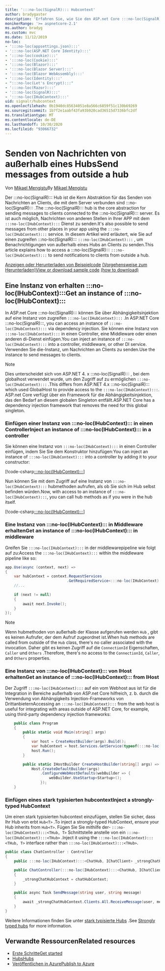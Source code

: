 ```yaml
---
title: ':::no-loc(SignalR)::: Hubcontext'
author: bradygaster
description: 'Erfahren Sie, wie Sie den ASP.net Core :::no-loc(SignalR)::: hubcontext-Dienst verwenden, um Benachrichtigungen von außerhalb eines Hubs an Clients zu senden.'
monikerRange: '>= aspnetcore-2.1'
ms.author: bradyg
ms.custom: mvc
ms.date: 11/12/2019
no-loc:
- ':::no-loc(appsettings.json):::'
- ':::no-loc(ASP.NET Core Identity):::'
- ':::no-loc(cookie):::'
- ':::no-loc(Cookie):::'
- ':::no-loc(Blazor):::'
- ':::no-loc(Blazor Server):::'
- ':::no-loc(Blazor WebAssembly):::'
- ':::no-loc(Identity):::'
- ":::no-loc(Let's Encrypt):::"
- ':::no-loc(Razor):::'
- ':::no-loc(SignalR):::'
- ':::no-loc(IHubContext):::'
uid: signalr/hubcontext
ms.openlocfilehash: 0b1940dc85634051e8a566c6859f51c130b69269
ms.sourcegitcommit: 1b7f2e1aabf43fa93b920cad36515d7336bfc2df
ms.translationtype: MT
ms.contentlocale: de-DE
ms.lasthandoff: 10/30/2020
ms.locfileid: "93066732"
---
```

# <a name="send-messages-from-outside-a-hub"></a><span data-ttu-id="a1044-103">Senden von Nachrichten von außerhalb eines Hubs</span><span class="sxs-lookup"><span data-stu-id="a1044-103">Send messages from outside a hub</span></span>

<span data-ttu-id="a1044-104">Von [Mikael Mengistu](https://twitter.com/MikaelM_12)</span><span class="sxs-lookup"><span data-stu-id="a1044-104">By [Mikael Mengistu](https://twitter.com/MikaelM_12)</span></span>

<span data-ttu-id="a1044-105">Der :::no-loc(SignalR)::: Hub ist die Kern Abstraktion für das Senden von Nachrichten an Clients, die mit dem Server verbunden sind :::no-loc(SignalR)::: .</span><span class="sxs-lookup"><span data-stu-id="a1044-105">The :::no-loc(SignalR)::: hub is the core abstraction for sending messages to clients connected to the :::no-loc(SignalR)::: server.</span></span> <span data-ttu-id="a1044-106">Es ist auch möglich, Nachrichten von anderen Stellen in Ihrer APP mit dem `:::no-loc(IHubContext):::` Dienst zu senden.</span><span class="sxs-lookup"><span data-stu-id="a1044-106">It's also possible to send messages from other places in your app using the `:::no-loc(IHubContext):::` service.</span></span> <span data-ttu-id="a1044-107">In diesem Artikel wird erläutert, wie Sie auf einen zugreifen :::no-loc(SignalR)::: `:::no-loc(IHubContext):::` , um Benachrichtigungen von außerhalb eines Hubs an Clients zu senden.</span><span class="sxs-lookup"><span data-stu-id="a1044-107">This article explains how to access a :::no-loc(SignalR)::: `:::no-loc(IHubContext):::` to send notifications to clients from outside a hub.</span></span>

<span data-ttu-id="a1044-108">[Anzeigen oder Herunterladen von Beispielcode](https://github.com/dotnet/AspNetCore.Docs/tree/master/aspnetcore/signalr/hubcontext/sample/) [(Vorgehensweise zum Herunterladen)](xref:index#how-to-download-a-sample)</span><span class="sxs-lookup"><span data-stu-id="a1044-108">[View or download sample code](https://github.com/dotnet/AspNetCore.Docs/tree/master/aspnetcore/signalr/hubcontext/sample/) [(how to download)](xref:index#how-to-download-a-sample)</span></span>

## <a name="get-an-instance-of-no-locihubcontext"></a><span data-ttu-id="a1044-109">Eine Instanz von erhalten :::no-loc(IHubContext):::</span><span class="sxs-lookup"><span data-stu-id="a1044-109">Get an instance of :::no-loc(IHubContext):::</span></span>

<span data-ttu-id="a1044-110">In ASP.net Core :::no-loc(SignalR)::: können Sie über Abhängigkeitsinjektion auf eine Instanz von zugreifen `:::no-loc(IHubContext):::` .</span><span class="sxs-lookup"><span data-stu-id="a1044-110">In ASP.NET Core :::no-loc(SignalR):::, you can access an instance of `:::no-loc(IHubContext):::` via dependency injection.</span></span> <span data-ttu-id="a1044-111">Sie können eine Instanz von `:::no-loc(IHubContext):::` in einen Controller, eine Middleware oder einen anderen di-Dienst einfügen.</span><span class="sxs-lookup"><span data-stu-id="a1044-111">You can inject an instance of `:::no-loc(IHubContext):::` into a controller, middleware, or other DI service.</span></span> <span data-ttu-id="a1044-112">Verwenden Sie die-Instanz, um Nachrichten an Clients zu senden.</span><span class="sxs-lookup"><span data-stu-id="a1044-112">Use the instance to send messages to clients.</span></span>

> [!NOTE]
> <span data-ttu-id="a1044-113">Dies unterscheidet sich von ASP.NET 4. x :::no-loc(SignalR)::: , bei dem globalhost verwendet wurde, um den Zugriff auf zu ermöglichen `:::no-loc(IHubContext):::` .</span><span class="sxs-lookup"><span data-stu-id="a1044-113">This differs from ASP.NET 4.x :::no-loc(SignalR)::: which used GlobalHost to provide access to the `:::no-loc(IHubContext):::`.</span></span> <span data-ttu-id="a1044-114">ASP.net Core verfügt über ein Framework für die Abhängigkeitsinjektion, das den Bedarf an diesem globalen Singleton entfällt.</span><span class="sxs-lookup"><span data-stu-id="a1044-114">ASP.NET Core has a dependency injection framework that removes the need for this global singleton.</span></span>

### <a name="inject-an-instance-of-no-locihubcontext-in-a-controller"></a><span data-ttu-id="a1044-115">Einfügen einer Instanz von :::no-loc(IHubContext)::: in einen Controller</span><span class="sxs-lookup"><span data-stu-id="a1044-115">Inject an instance of :::no-loc(IHubContext)::: in a controller</span></span>

<span data-ttu-id="a1044-116">Sie können eine Instanz von `:::no-loc(IHubContext):::` in einen Controller einfügen, indem Sie Sie dem Konstruktor hinzufügen:</span><span class="sxs-lookup"><span data-stu-id="a1044-116">You can inject an instance of `:::no-loc(IHubContext):::` into a controller by adding it to your constructor:</span></span>

[!code-csharp[:::no-loc(IHubContext):::](hubcontext/sample/Controllers/HomeController.cs?range=12-19,57)]

<span data-ttu-id="a1044-117">Nun können Sie mit dem Zugriff auf eine Instanz von `:::no-loc(IHubContext):::` hubmethoden aufrufen, als ob Sie sich im Hub selbst befinden würden.</span><span class="sxs-lookup"><span data-stu-id="a1044-117">Now, with access to an instance of `:::no-loc(IHubContext):::`, you can call hub methods as if you were in the hub itself.</span></span>

[!code-csharp[:::no-loc(IHubContext):::](hubcontext/sample/Controllers/HomeController.cs?range=21-25)]

### <a name="get-an-instance-of-no-locihubcontext-in-middleware"></a><span data-ttu-id="a1044-118">Eine Instanz von :::no-loc(IHubContext)::: in Middleware erhalten</span><span class="sxs-lookup"><span data-stu-id="a1044-118">Get an instance of :::no-loc(IHubContext)::: in middleware</span></span>

<span data-ttu-id="a1044-119">Greifen Sie `:::no-loc(IHubContext):::` in der middlewarepipeline wie folgt auf zu:</span><span class="sxs-lookup"><span data-stu-id="a1044-119">Access the `:::no-loc(IHubContext):::` within the middleware pipeline like so:</span></span>

```csharp
app.Use(async (context, next) =>
{
    var hubContext = context.RequestServices
                            .GetRequiredService<:::no-loc(IHubContext):::<ChatHub>>();
    //...
    
    if (next != null)
    {
        await next.Invoke();
    }
});
```

> [!NOTE]
> <span data-ttu-id="a1044-120">Wenn hubmethoden von außerhalb der Klasse aufgerufen werden `Hub` , gibt es keinen Aufrufer, der dem Aufruf zugeordnet ist.</span><span class="sxs-lookup"><span data-stu-id="a1044-120">When hub methods are called from outside of the `Hub` class, there's no caller associated with the invocation.</span></span> <span data-ttu-id="a1044-121">Daher gibt es keinen Zugriff auf die `ConnectionId` Eigenschaften, `Caller` und `Others` .</span><span class="sxs-lookup"><span data-stu-id="a1044-121">Therefore, there's no access to the `ConnectionId`, `Caller`, and `Others` properties.</span></span>

### <a name="get-an-instance-of-no-locihubcontext-from-ihost"></a><span data-ttu-id="a1044-122">Eine Instanz von :::no-loc(IHubContext)::: von IHost erhalten</span><span class="sxs-lookup"><span data-stu-id="a1044-122">Get an instance of :::no-loc(IHubContext)::: from IHost</span></span>

<span data-ttu-id="a1044-123">Der Zugriff `:::no-loc(IHubContext):::` auf ein vom Webhost aus ist für die Integration in Bereiche außerhalb von ASP.net Core hilfreich, z. b. durch die Verwendung von Abhängigkeits Injection-Frameworks von Drittanbietern</span><span class="sxs-lookup"><span data-stu-id="a1044-123">Accessing an `:::no-loc(IHubContext):::` from the web host is useful for integrating with areas outside of ASP.NET Core, for example, using third-party dependency injection frameworks:</span></span>

```csharp
    public class Program
    {
        public static void Main(string[] args)
        {
            var host = CreateHostBuilder(args).Build();
            var hubContext = host.Services.GetService(typeof(:::no-loc(IHubContext):::<ChatHub>));
            host.Run();
        }

        public static IHostBuilder CreateHostBuilder(string[] args) =>
            Host.CreateDefaultBuilder(args)
                .ConfigureWebHostDefaults(webBuilder => {
                    webBuilder.UseStartup<Startup>();
                });
    }
```

### <a name="inject-a-strongly-typed-hubcontext"></a><span data-ttu-id="a1044-124">Einfügen eines stark typisierten hubcontext</span><span class="sxs-lookup"><span data-stu-id="a1044-124">Inject a strongly-typed HubContext</span></span>

<span data-ttu-id="a1044-125">Um einen stark typisierten hubcontext einzufügen, stellen Sie sicher, dass Ihr Hub von erbt `Hub<T>` .</span><span class="sxs-lookup"><span data-stu-id="a1044-125">To inject a strongly-typed HubContext, ensure your Hub inherits from `Hub<T>`.</span></span> <span data-ttu-id="a1044-126">Fügen Sie Sie mithilfe der- `:::no-loc(IHubContext):::<THub, T>` Schnittstelle anstelle von ein `:::no-loc(IHubContext):::<THub>` .</span><span class="sxs-lookup"><span data-stu-id="a1044-126">Inject it using the `:::no-loc(IHubContext):::<THub, T>` interface rather than `:::no-loc(IHubContext):::<THub>`.</span></span>

```csharp
public class ChatController : Controller
{
    public :::no-loc(IHubContext):::<ChatHub, IChatClient> _strongChatHubContext { get; }

    public ChatController(:::no-loc(IHubContext):::<ChatHub, IChatClient> chatHubContext)
    {
        _strongChatHubContext = chatHubContext;
    }

    public async Task SendMessage(string user, string message)
    {
        await _strongChatHubContext.Clients.All.ReceiveMessage(user, message);
    }
}
```

<span data-ttu-id="a1044-127">Weitere Informationen finden Sie unter [stark typisierte Hubs](xref:signalr/hubs#strongly-typed-hubs) .</span><span class="sxs-lookup"><span data-stu-id="a1044-127">See [Strongly typed hubs](xref:signalr/hubs#strongly-typed-hubs) for more information.</span></span>

## <a name="related-resources"></a><span data-ttu-id="a1044-128">Verwandte Ressourcen</span><span class="sxs-lookup"><span data-stu-id="a1044-128">Related resources</span></span>

* [<span data-ttu-id="a1044-129">Erste Schritte</span><span class="sxs-lookup"><span data-stu-id="a1044-129">Get started</span></span>](xref:tutorials/signalr)
* [<span data-ttu-id="a1044-130">Hubs</span><span class="sxs-lookup"><span data-stu-id="a1044-130">Hubs</span></span>](xref:signalr/hubs)
* [<span data-ttu-id="a1044-131">Veröffentlichen in Azure</span><span class="sxs-lookup"><span data-stu-id="a1044-131">Publish to Azure</span></span>](xref:signalr/publish-to-azure-web-app)
